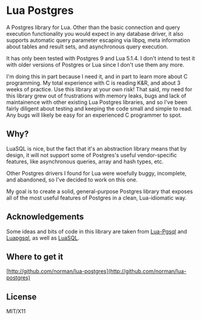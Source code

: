 # Lua Postgres

A Postgres library for Lua. Other than the basic connection and query execution
functionality you would expect in any database driver, it also supports
automatic query parameter escaping via libpq, meta information about tables and
result sets, and asynchronous query execution.

It has only been tested with Postgres 9 and Lua 5.1.4. I don't intend to test
it with older versions of Postgres or Lua since I don't use them any more.

I'm doing this in part because I need it, and in part to learn more about C
programming. My total experience with C is reading K&R, and about 3 weeks of
practice. Use this library at your own risk! That said, my need for this
library grew out of frustrations with memory leaks, bugs and lack of
maintainence with other existing Lua Postgres libraries, and so I've been
fairly diligent about testing and keeping the code small and simple to read.
Any bugs will likely be easy for an experienced C programmer to spot.


## Why?

LuaSQL is nice, but the fact that it's an abstraction library means that by
design, it will not support some of Postgres's useful vendor-specific features,
like asynchronous queries, array and hash types, etc.

Other Postgres drivers I found for Lua were woefully buggy, incomplete, and
abandoned, so I've decided to work on this one.

My goal is to create a solid, general-purpose Postgres library that exposes all
of the most useful features of Postgres in a clean, Lua-idiomatic way.

## Acknowledgements

Some ideas and bits of code in this library are taken from
[Lua-Pgsql](https://github.com/alacner/lua-pgsql) and
[Luapgsql](https://github.com/STPeters/luapgsql), as well as
[LuaSQL](http://github.com/keplerproject/luasql).

## Where to get it

[http://github.com/norman/lua-postgres](http://github.com/norman/lua-postgres)

## License

MIT/X11
